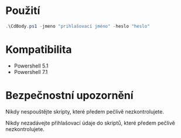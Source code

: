 # Použití
```powershell
.\CdBody.ps1 -jmeno "prihlašovací jméno" -heslo "heslo"
```
# Kompatibilita
* Powershell 5.1
* Powershell 7.1

# Bezpečnostní upozornění
Nikdy nespouštějte skripty, které předem pečlivě nezkontrolujete.

Nikdy nezadávejte přihlašovací údaje do skriptů, které předem pečlivě nezkontrolujete.
